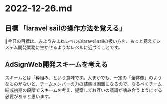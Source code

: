 # 2022-12-26.md

## 目標 「laravel sailの操作方法を覚える」

🐯今日の目標は、みようみまねレベルのlaravel sailの扱い方を、もっと覚えてシステム開発業務に生かせるようなレベルに近づくことです。

## AdSignWeb開発スキームを考える

スキームとは「枠組み」という意味です。大まかでも、一定の「全体像」のようなものがないと、チームメンバーの力の結集は困難になるので、なるべくチーム結成初期の段階でスキームを考え、提案してお互いの議論が噛み合うようにする必要があると思います。

